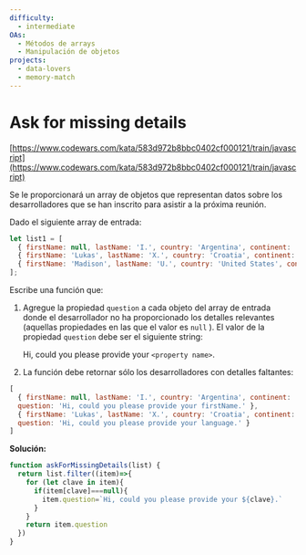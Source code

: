 ```yaml
---
difficulty:
  - intermediate
OAs:
  - Métodos de arrays
  - Manipulación de objetos
projects:
  - data-lovers
  - memory-match
---
```


# Ask for missing details

[https://www.codewars.com/kata/583d972b8bbc0402cf000121/train/javascript](https://www.codewars.com/kata/583d972b8bbc0402cf000121/train/javascript)

Se le proporcionará un array de objetos que representan datos sobre los
desarrolladores que se han inscrito para asistir a la próxima reunión.

Dado el siguiente array de entrada:

```js
let list1 = [
  { firstName: null, lastName: 'I.', country: 'Argentina', continent: 'Americas', age: 35, language: 'Java' },
  { firstName: 'Lukas', lastName: 'X.', country: 'Croatia', continent: 'Europe', age: 35, language: null },
  { firstName: 'Madison', lastName: 'U.', country: 'United States', continent: 'Americas', age: 32, language: 'Ruby' }
];
```

Escribe una función que:

1. Agregue la propiedad `question` a cada objeto del array de entrada donde el
  desarrollador no ha proporcionado los detalles relevantes (aquellas propiedades
  en las que el valor es `null` ). El valor de la propiedad `question` debe ser el
  siguiente string:

    Hi, could you please provide your `<property name>`.

2. La función debe retornar sólo los desarrolladores con detalles faltantes:

```js
[
  { firstName: null, lastName: 'I.', country: 'Argentina', continent: 'Americas', age: 35, language: 'Java',
  question: 'Hi, could you please provide your firstName.' },
  { firstName: 'Lukas', lastName: 'X.', country: 'Croatia', continent: 'Europe', age: 35, language: null,
  question: 'Hi, could you please provide your language.' }
]
```

__Solución:__

```js
function askForMissingDetails(list) {
  return list.filter((item)=>{
    for (let clave in item){
      if(item[clave]===null){
        item.question=`Hi, could you please provide your ${clave}.`
      }
    }
    return item.question
  })
}
```
